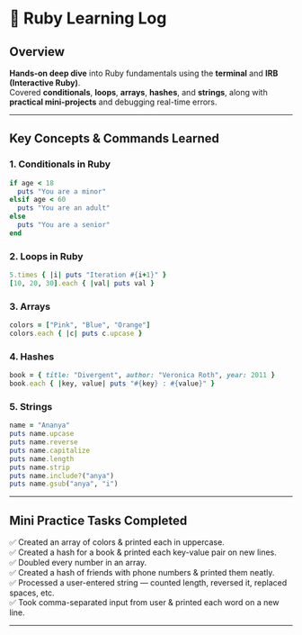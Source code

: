# 📜 Ruby Learning Log 

## **Overview**
**Hands-on deep dive** into Ruby fundamentals using the **terminal** and **IRB (Interactive Ruby)**.  
Covered **conditionals**, **loops**, **arrays**, **hashes**, and **strings**, along with **practical mini-projects** and debugging real-time errors.  

---

## **Key Concepts & Commands Learned**

### **1. Conditionals in Ruby**
```ruby
if age < 18
  puts "You are a minor"
elsif age < 60
  puts "You are an adult"
else
  puts "You are a senior"
end
```

### **2. Loops in Ruby**
```ruby
5.times { |i| puts "Iteration #{i+1}" }
[10, 20, 30].each { |val| puts val }
```

### **3. Arrays**
```ruby
colors = ["Pink", "Blue", "Orange"]
colors.each { |c| puts c.upcase }
```

### **4. Hashes**
```ruby
book = { title: "Divergent", author: "Veronica Roth", year: 2011 }
book.each { |key, value| puts "#{key} : #{value}" }
```

### **5. Strings**
```ruby
name = "Ananya"
puts name.upcase
puts name.reverse
puts name.capitalize
puts name.length
puts name.strip
puts name.include?("anya")
puts name.gsub("anya", "i")
```

---

## **Mini Practice Tasks Completed**
✅ Created an array of colors & printed each in uppercase.  
✅ Created a hash for a book & printed each key-value pair on new lines.  
✅ Doubled every number in an array.  
✅ Created a hash of friends with phone numbers & printed them neatly.  
✅ Processed a user-entered string — counted length, reversed it, replaced spaces, etc.  
✅ Took comma-separated input from user & printed each word on a new line.  

---

